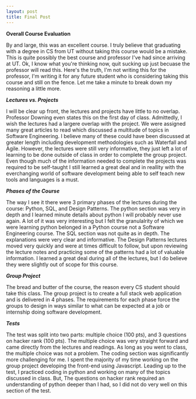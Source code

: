 ```yaml
---
layout: post
title: Final Post
---
```


**Overall Course Evaluation**

By and large, this was an excellent course. I truly believe that graduating with a degree in CS from UT without taking this course would be a mistake.
This is quite possibly the best course and professor I've had since arriving at UT. Ok, I know what you're thinking now, quit sucking up just 
becuase the professor will read this. Here's the truth, I'm not writing this for the professor, I'm writing it for any future student who is 
considering taking this course and still on the fence. Let me take a minute to break down my reasoning a little more.


***Lectures vs. Projects***

I will be clear up front, the lectures and projects have little to no overlap. Professor Downing even states this on the first day of class.
Admittedly, I wish the lectures had a largere overlap with the project. We were assigned many great articles to read which discussed a multitude 
of topics in Software Engineering. I believe many of these could have been discussed at greater length including development methodologies 
such as Waterfall and Agile. However, the lectures were still very informative, they just left a lot of learning to be done outside of class 
in order to complete the group project. Even though much of the information needed to complete the projects was required to be self-taught 
I still learned a great deal and in reallity with the everchanging world of software development being able to self teach new tools and languages 
is a must.

***Phases of the Course***

The way I see it there were 3 primary phases of the lectures during the course: Python, SQL, and Design Patterns.
The python section was very in depth and I learned minute details about python I will probably never use again. A lot of it was very interesting 
but I felt the granulalrity of which we were learning python belonged in a Python course not a Software Engineering course.
The SQL section was not quite as in depth. The explanations were very clear and informative. The Design Patterns lectures moved very quickly and 
were at times difficult to follow, but upon reviewing the lecture notes and practicing some of the patterns had a lot of valuable information.
I learned a great deal during all of the lectures, but I do believe they were slightly out of scope for this course.

***Group Project***

The bread and butter of the course, the reason every CS student should take this class. The group project is to create a full stack web application and is delivered in 4 phases. The requirements for each phase force the groups to design in ways similar to what can be expected at a job or internship doing software development.

***Tests***

The test was split into two parts: multiple choice (100 pts), and 3 questions on hacker rank (100 pts). The multiple choice was very straight forward and came directly from the lectures and readings. As long as you went to class, the multiple choice was not a problem. The coding section was significantly more challenging for me. I spent the majority of my time working on the group project developing the front-end using Javascript. Leading up to the test, I practiced coding in python and working on many of the topics discussed in class. But, The questions on hacker rank required an understanding of python deeper than I had, so I did not do very well on this section of the test.



